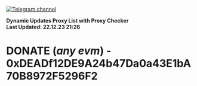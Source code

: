 [![Telegram channel](https://img.shields.io/endpoint?url=https://runkit.io/damiankrawczyk/telegram-badge/branches/master?url=https://t.me/n4z4v0d)](https://t.me/n4z4v0d) 

**Dynamic Updates Proxy List with Proxy Checker**  
**Last Updated: 22.12.23 21:28**

# DONATE (_any evm_) - 0xDEADf12DE9A24b47Da0a43E1bA70B8972F5296F2

